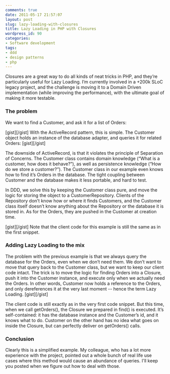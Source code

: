 ```yaml
---
comments: true
date: 2011-05-17 21:57:07
layout: post
slug: lazy-loading-with-closures
title: Lazy Loading in PHP with Closures
wordpress_id: 90
categories:
- Software development
tags:
- ddd
- design patterns
- php
---
```


Closures are a great way to do all kinds of neat tricks in PHP, and they’re particularly useful for  Lazy Loading. I’m currently involved in a +200k SLoC legacy project, and the challenge is moving it to a Domain Driven implementation (while improving the performance), with the ultimate goal of making it more testable.


### The problem


We want to find a Customer, and ask it for a list of Orders:

[gist][/gist]
  With the ActiveRecord pattern, this is simple. The Customer object holds an instance of the database adapter, and queries it for related Orders:  [gist][/gist]

The downside of ActiveRecord, is that it violates the principle of Separation of Concerns. The Customer class contains domain knowledge (“What is a customer, how does it behave?”), as well as persistence knowledge (“How do we store a customer?”). The Customer class in our example even knows how to find it’s Orders in the database. The tight coupling between Customer and the database makes it less portable, and hard to test.

In DDD, we solve this by keeping the Customer class pure, and move the logic for storing the object to a CustomerRepository. Clients of the Repository don’t know how or where it finds Customers, and the Customer class itself doesn’t know anything about the Repository or the database it is stored in. As for the Orders, they are pushed in the Customer at creation time.

[gist][/gist]  Note that the client code for this example is still the same as in the first snippet.



### Adding Lazy Loading to the mix



The problem with the previous example is that we always query the database for the Orders, even when we don’t need them. We don’t want to move that query back to the Customer class, but we want to keep our client code intact. The trick is to move the logic for finding Orders into a Closure, push it into the Customer instance, and execute only when we actually need the Orders. In other words, Customer now holds a reference to the Orders, and only dereferences it at the very last moment -- hence the term Lazy Loading.  [gist][/gist]

The client code is still exactly as in the very first code snippet. But this time, when we call getOrders(), the Closure we prepared in find() is executed. It’s self-contained: it has the database instance and the Customer’s id, and it knows what to do. Customer on the other hand has no idea what goes on inside the Closure, but can perfectly deliver on getOrders() calls.


### Conclusion


Clearly this is a simplified example. My colleague, who has a lot more experience with the project, pointed out a whole bunch of real life use cases where this method would cause an abundance of queries. I'll keep you posted when we figure out how to deal with those.
